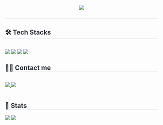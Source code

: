 <div align= "center">
    <img src="https://capsule-render.vercel.app/api?type=transparent&color=c4bfbf&height=180&text=안녕하십니까.&animation=fadeIn&fontColor=000000&fontSize=40" />
    </div>
    <div style="text-align: left;"> 
    <h2 style="border-bottom: 1px solid #d8dee4; color: #282d33;">  </h2>  
    <div style="font-weight: 700; font-size: 15px; text-align: left; color: #282d33;">  </div> 
    </div>
    <div style="text-align: left;">
    <h2 style="border-bottom: 1px solid #d8dee4; color: #282d33;"> 🛠️ Tech Stacks </h2> <br> 
    <div style="margin: ; text-align: left;" "text-align: left;"> <img src="https://img.shields.io/badge/Javascript-F7DF1E?style=flat&logo=Javascript&logoColor=white">
          <img src="https://img.shields.io/badge/HTML5-E34F26?style=flat&logo=HTML5&logoColor=white">
          <img src="https://img.shields.io/badge/Git-F05032?style=flat&logo=Git&logoColor=white">
          <img src="https://img.shields.io/badge/CSS3-1572B6?style=flat&logo=CSS3&logoColor=white">
          </div>
    </div>
    <div style="text-align: left;">
    <h2 style="border-bottom: 1px solid #d8dee4; color: #282d33;"> 🧑‍💻 Contact me </h2> <br> 
    <div style="text-align: left;"> <a href=mailto:siw00980511@gmail.com> <img src="https://img.shields.io/badge/Gmail-EA4335?style=flat&logo=Gmail&logoColor=white&link=mailto:siw00980511@gmail.com"> </a>
         <a href=https://www.notion.so/293df0721a954f59bd26b4ba2f13cd66?pvs=4> <img src="https://img.shields.io/badge/Notion-000000?style=flat&logo=Notion&logoColor=white&link=https://www.notion.so/293df0721a954f59bd26b4ba2f13cd66?pvs=4"> </a>
          </div>  <br> 
    <div style="text-align: left;">  </div> 
    </div>
    <div style="text-align: left;"> 
    <h2 style="border-bottom: 1px solid #d8dee4; color: #282d33;"> 🏅 Stats </h2> <div style="text-align: left;"> <img src="https://github-readme-stats.vercel.app/api?username=BenedictBenjamin&bg_color=60,e1b7b7,d79898&title_color=ffffff&text_color=ffffff"
         /> <img src="https://github-readme-stats.vercel.app/api/top-langs/?username=BenedictBenjamin&layout=compact&bg_color=60,e1b7b7,d79898&title_color=ffffff&text_color=ffffff"
           /> </div> 
    </div>
    
